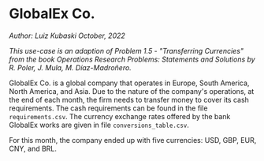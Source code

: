 # GlobalEx Co.

_Author: Luiz Kubaski_
_October, 2022_

_This use-case is an adaption of Problem 1.5 - "Transferring Currencies" from the book Operations Research Problems: Statements and Solutions by R. Poler, J. Mula, M. Díaz-Madroñero._

GlobalEx Co. is a global company that operates in Europe, South America, North America, and Asia. Due to the nature of the company's operations, at the end of each month, the firm needs to transfer money to cover its cash requirements. The cash requirements can be found in the file `requirements.csv`. The currency exchange rates offered by the bank GlobalEx works are given in file `conversions_table.csv`.

For this month, the company ended up with five currencies: USD, GBP, EUR, CNY, and BRL.
